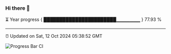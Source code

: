 ### Hi there 👋

⏳ Year progress { ███████████████████████▁▁▁▁▁▁▁ } 77.93 %

---

⏰ Updated on Sat, 12 Oct 2024 05:38:52 GMT

![Progress Bar CI](https://github.com/IshwaranRudhara/GIT-ACTION/workflows/Progress%20Bar%20CI/badge.svg)
